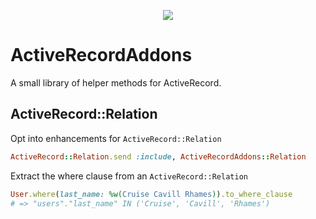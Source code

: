 <p align="center">
  <a href="https://www.digitalocean.com">
    <img src="https://exo-development.sfo2.digitaloceanspaces.com/digital-ocean-7.svg">
  </a>
</p>

# ActiveRecordAddons

A small library of helper methods for ActiveRecord.

## ActiveRecord::Relation

Opt into enhancements for `ActiveRecord::Relation`

```ruby
ActiveRecord::Relation.send :include, ActiveRecordAddons::Relation
```

Extract the where clause from an `ActiveRecord::Relation`

```ruby
User.where(last_name: %w(Cruise Cavill Rhames)).to_where_clause
# => "users"."last_name" IN ('Cruise', 'Cavill', 'Rhames')
```
